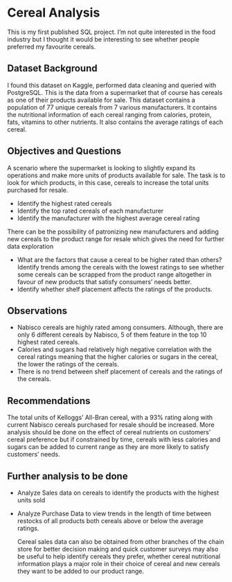 
# Cereal Analysis

This is my first published SQL project. I’m not quite interested in the food industry but I thought it would be interesting to see whether people preferred my favourite cereals.

## Dataset Background
  I found this dataset on Kaggle, performed data cleaning and queried with PostgreSQL. This is the data from a supermarket that of course has cereals as one of their products available for sale. This dataset contains a population of 77 unique cereals from 7 various manufacturers. It contains the nutritional information of each cereal ranging from calories, protein, fats, vitamins to other nutrients. It also contains the average ratings of each cereal.


## Objectives and Questions
  A scenario where the supermarket is looking to slightly expand its operations and make more units of products available for sale. The task is to look for which products, in this case, cereals to increase the total units purchased for resale. 

- Identify the highest rated cereals
- Identify the top rated cereals of each manufacturer
- Identify the manufacturer with the highest average cereal rating

There can be the possibility of patronizing new manufacturers and adding new cereals to the product range for resale which gives the need for further data exploration
- What are the factors that cause a cereal to be higher rated than others? Identify trends among the cereals with the lowest ratings to see whether some cereals can be scrapped from the product range altogether in favour of new products that satisfy consumers’ needs better.
- Identify whether shelf placement affects the ratings of the products.


## Observations
- Nabisco cereals are highly rated among consumers. Although, there are only 6 different cereals by Nabisco, 5 of them feature in the top 10 highest rated cereals.
- Calories and sugars had relatively high negative correlation with the cereal ratings meaning that the higher calories or sugars in the cereal, the lower the ratings of the cereals.
- There is no trend between shelf placement of cereals and the ratings of the cereals.


## Recommendations
  The total units of Kelloggs’ All-Bran cereal, with a 93% rating along with current Nabisco cereals purchased for resale should be increased. More analysis should be done on the effect of cereal nutrients on customers’ cereal preference but if constrained by time, cereals with less calories and sugars can be added to current range as they are more likely to satisfy customers’ needs.


## Further analysis to be done
- Analyze Sales data on cereals to identify the products with the highest units sold
- Analyze Purchase Data to view trends in the length of time between restocks of all products both cereals above or below the average ratings.
	
   Cereal sales data can also be obtained from other branches of the chain store for better decision making and quick customer surveys may also be useful to help identify cereals they prefer, whether cereal nutritional information plays a major role in their choice of cereal and new cereals they want to be added to our product range.
